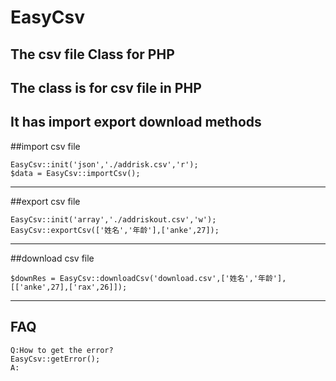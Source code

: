 # EasyCsv
The csv file Class for PHP
---
## The class is for csv file in PHP
## It has import export download methods

##import csv file
```
EasyCsv::init('json','./addrisk.csv','r');
$data = EasyCsv::importCsv();
```
---

##export csv file
```
EasyCsv::init('array','./addriskout.csv','w');
EasyCsv::exportCsv(['姓名','年龄'],['anke',27]);
```
---

##download csv file
```
$downRes = EasyCsv::downloadCsv('download.csv',['姓名','年龄'],[['anke',27],['rax',26]]);
```
---

## FAQ
```
Q:How to get the error?
EasyCsv::getError();
A:
```
